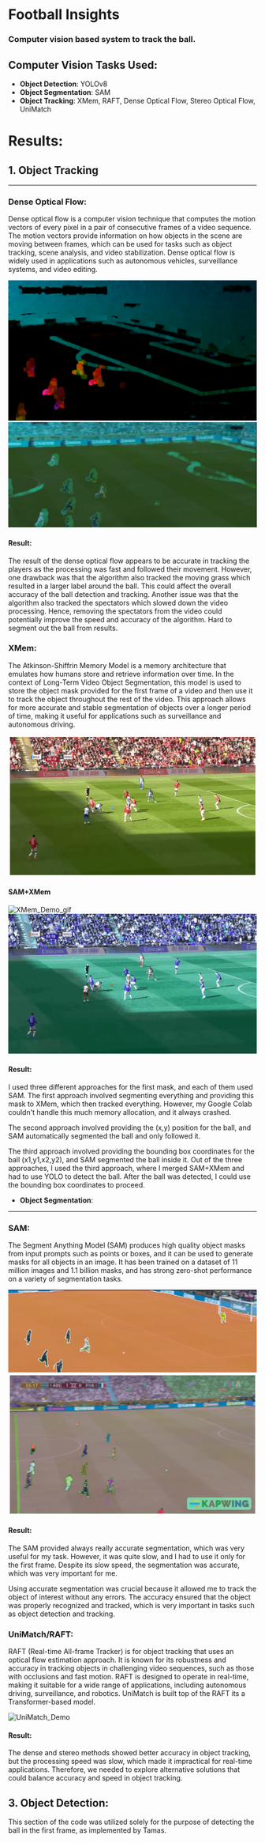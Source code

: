 # **Football Insights**

### Computer vision based system to track the ball. 

## Computer Vision Tasks Used:

- **Object Detection**: YOLOv8
- **Object Segmentation**: SAM
- **Object Tracking**: XMem, RAFT, Dense Optical Flow, Stereo Optical Flow, UniMatch


# **Results:**

## 1. Object Tracking

---

### **Dense Optical Flow:**

Dense optical flow is a computer vision technique that computes the motion vectors of every pixel in a pair of consecutive frames of a video sequence. The motion vectors provide information on how objects in the scene are moving between frames, which can be used for tasks such as object tracking, scene analysis, and video stabilization. Dense optical flow is widely used in applications such as autonomous vehicles, surveillance systems, and video editing.

![Dense_1](resources/images/dense_optical_flow.png)
![Dense_2](resources/images/dense_other_way.png)

#### **Result:**

The result of the dense optical flow appears to be accurate in tracking the players as the processing was fast and followed their movement. However, one drawback was that the algorithm also tracked the moving grass which resulted in a larger label around the ball. This could affect the overall accuracy of the ball detection and tracking. Another issue was that the algorithm also tracked the spectators which slowed down the video processing. Hence, removing the spectators from the video could potentially improve the speed and accuracy of the algorithm. Hard to segment out the ball from results.

### **XMem:**

The Atkinson-Shiffrin Memory Model is a memory architecture that emulates how humans store and retrieve information over time. In the context of Long-Term Video Object Segmentation, this model is used to store the object mask provided for the first frame of a video and then use it to track the object throughout the rest of the video. This approach allows for more accurate and stable segmentation of objects over a longer period of time, making it useful for applications such as surveillance and autonomous driving.


![XMem_Demo](resources/images/segmented_ball.png)
#### SAM+XMem
![XMem_Demo_gif](resources/gifs/Xmem_track.gif)
![XMem_Demo_2](resources/gifs/SAM+XMEM.gif)

#### **Result:**

I used three different approaches for the first mask, and each of them used SAM. The first approach involved segmenting everything and providing this mask to XMem, which then tracked everything. However, my Google Colab couldn't handle this much memory allocation, and it always crashed.

The second approach involved providing the (x,y) position for the ball, and SAM automatically segmented the ball and only followed it.

The third approach involved providing the bounding box coordinates for the ball (x1,y1,x2,y2), and SAM segmented the ball inside it. Out of the three approaches, I used the third approach, where I merged SAM+XMem and had to use YOLO to detect the ball. After the ball was detected, I could use the bounding box coordinates to proceed.

- **Object Segmentation**:
---
### **SAM:**

The Segment Anything Model (SAM) produces high quality object masks from input prompts such as points or boxes, and it can be used to generate masks for all objects in an image. It has been trained on a dataset of 11 million images and 1.1 billion masks, and has strong zero-shot performance on a variety of segmentation tasks.

![SAM_SEG](resources/images/SAM_seg.png)
![SAM_SEG](resources/images/SAM_second.png)

#### **Result:**

The SAM provided always really accurate segmentation, which was very useful for my task. However, it was quite slow, and I had to use it only for the first frame. Despite its slow speed, the segmentation was accurate, which was very important for me.

Using accurate segmentation was crucial because it allowed me to track the object of interest without any errors. The accuracy ensured that the object was properly recognized and tracked, which is very important in tasks such as object detection and tracking.


### **UniMatch/RAFT:**

RAFT (Real-time All-frame Tracker) is for object tracking that uses an optical flow estimation approach. It is known for its robustness and accuracy in tracking objects in challenging video sequences, such as those with occlusions and fast motion. RAFT is designed to operate in real-time, making it suitable for a wide range of applications, including autonomous driving, surveillance, and robotics. UniMatch is built top of the RAFT its a Transformer-based model.

![UniMatch_Demo](resources/images/unimatch.png)

#### **Result:**

The dense and stereo methods showed better accuracy in object tracking, but the processing speed was slow, which made it impractical for real-time applications. Therefore, we needed to explore alternative solutions that could balance accuracy and speed in object tracking.

## 3. Object Detection:
This section of the code was utilized solely for the purpose of detecting the ball in the first frame, as implemented by Tamas.



